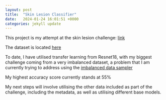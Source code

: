 ```yaml
---
layout: post
title:  "Skin Lesion Classifier"
date:   2024-01-24 16:01:51 +0000       
categories: jekyll update
---
```

This project is my attempt at the skin lesion challenge: [link](https://challenge2018.isic-archive.com)

The dataset is located [here](https://dataverse.harvard.edu/dataset.xhtml?persistentId=doi:10.7910/DVN/DBW86T)

To date, I have utilised transfer learning from Resnet18, with my biggest challenge coming from a very imbalanced dataset, a problem that I am currently trying to address using the [imbalanced data sampler](https://github.com/ufoym/imbalanced-dataset-sampler)

My highest accuracy score currently stands at 55%

My next steps will involve utilising the other data included as part of the challenge, including the metadata, as well as utilising different base models.
